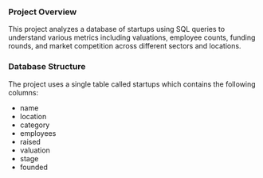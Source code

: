 ### Project Overview
This project analyzes a database of startups using SQL queries to understand various metrics including valuations, employee counts, funding rounds, and market competition across different sectors and locations.

### Database Structure
The project uses a single table called startups which contains the following columns:

- name
- location
- category
- employees
- raised
- valuation
- stage
- founded
